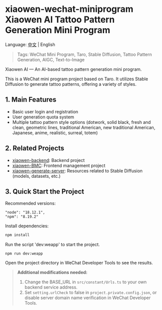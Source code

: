 # xiaowen-wechat-miniprogram Xiaowen AI Tattoo Pattern Generation Mini Program

Language: [中文](./README.md) | English

> Tags: WeChat Mini Program, Taro, Stable Diffusion, Tattoo Pattern Generation, AIGC, Text-to-Image

Xiaowen AI — An AI-based tattoo pattern generation mini program.

This is a WeChat mini program project based on Taro. It utilizes Stable Diffusion to generate tattoo patterns, offering a variety of styles.

## 1. Main Features

- Basic user login and registration
- User generation quota system
- Multiple tattoo pattern style options (dotwork, solid black, fresh and clean, geometric lines, traditional American, new traditional American, Japanese, anime, realistic, surreal, totem)

## 2. Related Projects

- [xiaowen-backend](https://github.com/VeejaLiu/xiaowen-backend): Backend project
- [xiaowen-BMC](https://github.com/VeejaLiu/xiaowen-BMC): Frontend management project
- [xiaowen-generate-server](https://github.com/VeejaLiu/xiaowen-generate-server): Resources related to Stable Diffusion (models, datasets, etc.)

## 3. Quick Start the Project

Recommended versions:

```
"node": "18.12.1",
"npm": "8.19.2"
```

Install dependencies:

```bash
npm install
```

Run the script 'dev:weapp' to start the project.

```
npm run dev:weapp
```

Open the project directory in WeChat Developer Tools to see the results.

> **Additional modifications needed:**
> 1. Change the BASE_URL in `src/constant/Urls.ts` to your own backend service address.
> 2. Set `setting.urlCheck` to false in `project.private.config.json`, or disable server domain name verification in WeChat Developer Tools.